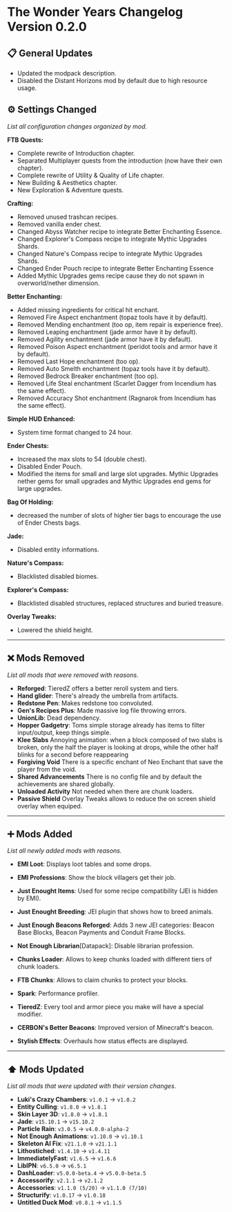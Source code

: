 # The Wonder Years Changelog Version 0.2.0

## 📋 General Updates

- Updated the modpack description.
- Disabled the Distant Horizons mod by default due to high resource usage.

## ⚙️ Settings Changed

*List all configuration changes organized by mod.*

**FTB Quests:**

- Complete rewrite of Introduction chapter.
- Separated Multiplayer quests from the introduction (now have their own chapter).
- Complete rewrite of Utility & Quality of Life chapter.
- New Building & Aesthetics chapter.
- New Exploration & Adventure quests.

**Crafting:**

- Removed unused trashcan recipes.
- Removed vanilla ender chest.
- Changed Abyss Watcher recipe to integrate Better Enchanting Essence.
- Changed Explorer's Compass recipe to integrate Mythic Upgrades Shards.
- Changed Nature's Compass recipe to integrate Mythic Upgrades Shards.
- Changed Ender Pouch recipe to integrate Better Enchanting Essence
- Added Mythic Upgrades gems recipe cause they do not spawn in overworld/nether dimension.

**Better Enchanting:**

- Added missing ingredients for critical hit enchant.
- Removed Fire Aspect enchantment (topaz tools have it by default).
- Removed Mending enchantment (too op, item repair is experience free).
- Removed Leaping enchantment (jade armor have it by default).
- Removed Agility enchantment (jade armor have it by default).
- Removed Poison Aspect enchantment (peridot tools and armor have it by default).
- Removed Last Hope enchantment (too op).
- Removed Auto Smelth enchantment (topaz tools have it by default).
- Removed Bedrock Breaker enchantment (too op).
- Removed Life Steal enchantment (Scarlet Dagger from Incendium has the same effect).
- Removed Accuracy Shot enchantment (Ragnarok from Incendium has the same effect).

**Simple HUD Enhanced:**

- System time format changed to 24 hour.

**Ender Chests:**

- Increased the max slots to 54 (double chest).
- Disabled Ender Pouch.
- Modified the items for small and large slot upgrades. Mythic Upgrades nether gems for small upgrades and Mythic Upgrades end gems for large upgrades.

**Bag Of Holding:**

- decreased the number of slots of higher tier bags to encourage the use of Ender Chests bags.

**Jade:**

- Disabled entity informations.

**Nature's Compass:**

- Blacklisted disabled biomes.

**Explorer's Compass:**

- Blacklisted disabled structures, replaced structures and buried treasure.

**Overlay Tweaks:**

- Lowered the shield height.

---

## ❌ Mods Removed

*List all mods that were removed with reasons.*

- **Reforged**: TieredZ offers a better reroll system and tiers.
- **Hand glider**: There's already the umbrella from artifacts.
- **Redstone Pen**: Makes redstone too convoluted.
- **Gen's Recipes Plus**: Made massive log file throwing errors.
- **UnionLib**: Dead dependency.
- **Hopper Gadgetry**: Toms simple storage already has items to filter input/output, keep things simple.
- **Klee Slabs** Annoying animation: when a block composed of two slabs is broken, only the half the player is looking at drops, while the other half blinks for a second before reappearing
- **Forgiving Void** There is a specific enchant of Neo Enchant that save the player from the void.
- **Shared Advancements** There is no config file and by default the achievements are shared globally.
- **Unloaded Activity** Not needed when there are chunk loaders.
- **Passive Shield** Overlay Tweaks allows to reduce the on screen shield overlay when equiped.

---

## ➕ Mods Added

*List all newly added mods with reasons.*

- **EMI Loot**: Displays loot tables and some drops.
- **EMI Professions**: Show the block villagers get their job.
- **Just Enought Items**: Used for some recipe compatibility (JEI is hidden by EMI).
- **Just Enought Breeding**: JEI plugin that shows how to breed animals.
- **Just Enough Beacons Reforged**: Adds 3 new JEI categories: Beacon Base Blocks, Beacon Payments and Conduit Frame Blocks.
- **Not Enough Librarian**[Datapack]: Disable librarian profession.

- **Chunks Loader**: Allows to keep chunks loaded with different tiers of chunk loaders.
- **FTB Chunks**: Allows to claim chunks to protect your blocks.
- **Spark**: Performance profiler.

- **TieredZ**: Every tool and armor piece you make will have a special modifier.

- **CERBON's Better Beacons**: Improved version of Minecraft's beacon.
- **Stylish Effects**: Overhauls how status effects are displayed.

---

## ⬆️ Mods Updated

*List all mods that were updated with their version changes.*

- **Luki's Crazy Chambers**: `v1.0.1` → `v1.0.2`
- **Entity Culling**: `v1.8.0` → `v1.8.1`
- **Skin Layer 3D**: `v1.8.0` → `v1.8.1`
- **Jade**: `v15.10.1` → `v15.10.2`
- **Particle Rain**: `v3.0.5` → `v4.0.0-alpha-2`
- **Not Enough Animations**: `v1.10.0` → `v1.10.1`
- **Skeleton AI Fix**: `v21.1.0` → `v21.1.1`
- **Lithostiched**: `v1.4.10` → `v1.4.11`
- **ImmediatelyFast**: `v1.6.5` → `v1.6.6`
- **LibIPN**: `v6.5.0` → `v6.5.1`
- **DashLoader**: `v5.0.0-beta.4` → `v5.0.0-beta.5`
- **Accessorify**: `v2.1.1` → `v2.1.2`
- **Accessories**: `v1.1.0 (5/20)` → `v1.1.0 (7/10)`
- **Structurify**: `v1.0.17` → `v1.0.18`
- **Untitled Duck Mod**: `v0.8.1` → `v1.1.5`
